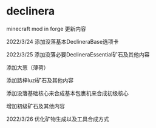 # declinera
minecraft mod in forge
更新内容

2022/3/24
添加没落基本DeclineraBase选项卡


2022/3/25
添加没落必要DeclineraEssential矿石及其他内容

添加大葱（薄荷）

添加路梓luzi矿石及其他内容

添加没落基础核心来合成基本包裹机来合成初级核心

增加初级矿石及其他内容


2022/3/26
优化矿物生成以及工具合成方式
